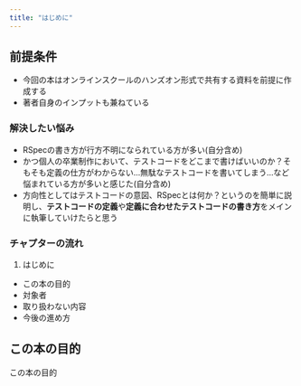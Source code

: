 ```yaml
---
title: "はじめに"
---
```

## 前提条件
- 今回の本はオンラインスクールのハンズオン形式で共有する資料を前提に作成する
- 著者自身のインプットも兼ねている
### 解決したい悩み
- RSpecの書き方が行方不明になられている方が多い(自分含め)
- かつ個人の卒業制作において、テストコードをどこまで書けばいいのか？そもそも定義の仕方がわからない...無駄なテストコードを書いてしまう...など悩まれている方が多いと感じた(自分含め)
- 方向性としてはテストコードの意図、RSpecとは何か？というのを簡単に説明し、**テストコードの定義**や**定義に合わせたテストコードの書き方**をメインに執筆していけたらと思う
### チャプターの流れ
1. はじめに
- この本の目的
- 対象者
- 取り扱わない内容
- 今後の進め方

## この本の目的
この本の目的